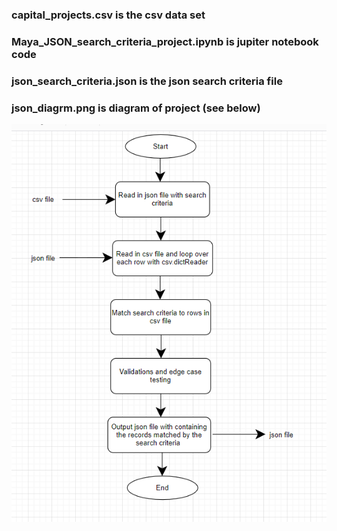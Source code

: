 ### capital_projects.csv is the csv data set

### Maya_JSON_search_criteria_project.ipynb is jupiter notebook code

### json_search_criteria.json is the json search criteria file

### json_diagrm.png is diagram of project (see below)

![diagram](json_diagram.png)
